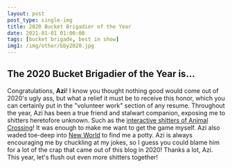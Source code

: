 ```yaml
---
layout: post
post_type: single-img
title: 2020 Bucket Brigadier of the Year
date: 2021-01-01 01:00:00
tags: [bucket brigade, best in show]
img1: /img/other/bby2020.jpg
---
```

## The 2020 Bucket Brigadier of the Year is...

Congratulations, **Azi**! I know you thought nothing good would come out of 2020's ugly ass, but what a relief it must be to receive this honor, which you can certainly put in the "volunteer work" section of any resume. Throughout the year, Azi has been a true friend and stalwart companion, exposing me to shitters heretofore unknown. Such as the [interactive shitters of Animal Crossing](https://gaming-thrones.com/tags/animal-crossing/)! It was enough to make me want to get the game myself. Azi also waded toe-deep into [New World](https://gaming-thrones.com/2020/08/29/New-World-Dayspring.html) to find me a potty. Azi is always encouraging me by chuckling at my jokes, so I guess you could blame him for a lot of the crap that came out of this blog in 2020! Thanks a lot, Azi. This year, let's flush out even more shitters together!
